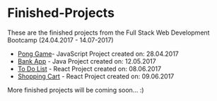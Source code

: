 # Finished-Projects

These are the finished projects from the Full Stack Web Development Bootcamp (24.04.2017 - 14.07-2017)

- [Pong Game](Pong/readme.md)- JavaScript Project created on: 28.04.2017
- [Bank App](Bank) - Java Project created on: 12.05.2017
- [To Do List](to_do_list) - React Project created on: 08.06.2017
- [Shopping Cart](shopping_cart) - React Project created on: 09.06.2017

More finished projects will be coming soon... :)
